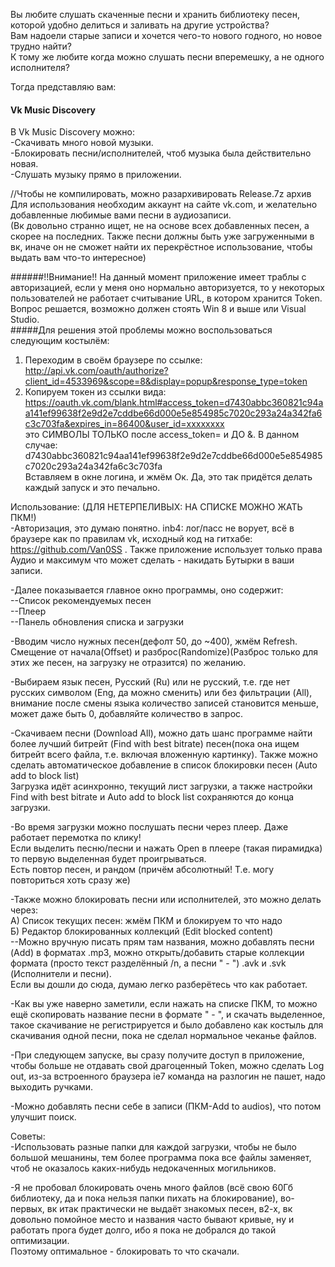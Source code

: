 Вы любите слушать скаченные песни и хранить библиотеку песен, которой удобно делиться и заливать на другие устройства?  
Вам надоели старые записи и хочется чего-то нового годного, но новое трудно найти?  
К тому же любите когда можно слушать песни вперемешку, а не одного исполнителя?  

Тогда представляю вам:
#### Vk Music Discovery
В Vk Music Discovery можно:  
-Скачивать много новой музыки.  
-Блокировать песни/исполнителей, чтоб музыка была действительно новая.  
-Слушать музыку прямо в приложении.  

//Чтобы не компилировать, можно разархивировать Release.7z архив  
Для использования необходим аккаунт на сайте vk.com, и желательно добавленные любимые вами песни в аудиозаписи.  
(Вк довольно странно ищет, не на основе всех добавленных песен, а скорее на последних. Также песни должны быть уже загруженными в вк, иначе он не сможет найти их перекрёстное использование, чтобы выдать вам что-то интересное)  

######!!Внимание!! На данный момент приложение имеет траблы с авторизацией, если у меня оно нормально авторизуется, то у некоторых пользователей не работает считывание URL, в котором хранится Token. Вопрос решается, возможно должен стоять Win 8 и выше или Visual Studio.  
#####Для решения этой проблемы можно воспользоваться следующим костылём:  
1. Переходим в своём браузере по ссылке:
http://api.vk.com/oauth/authorize?client_id=4533969&scope=8&display=popup&response_type=token  
2. Копируем токен из ссылки вида:
https://oauth.vk.com/blank.html#access_token=d7430abbc360821c94aa141ef99638f2e9d2e7cddbe66d000e5e854985c7020c293a24a342fa6c3c703fa&expires_in=86400&user_id=хххххххх  
это СИМВОЛЫ ТОЛЬКО после access_token= и ДО &. В данном случае:  
d7430abbc360821c94aa141ef99638f2e9d2e7cddbe66d000e5e854985c7020c293a24a342fa6c3c703fa  
Вставляем в окне логина, и жмём Ок. Да, это так придётся делать каждый запуск и это печально.  


Использование: (ДЛЯ НЕТЕРПЕЛИВЫХ: НА СПИСКЕ МОЖНО ЖАТЬ ПКМ!)  
-Авторизация, это думаю понятно.
inb4: лог/пасс не ворует, всё в браузере как по правилам vk, исходный код на гитхабе: https://github.com/Van0SS . Также приложение использует только права Аудио и максимум что может сделать - накидать Бутырки в ваши записи.  

-Далее показывается главное окно программы, оно содержит:  
--Список рекомендуемых песен  
--Плеер  
--Панель обновления списка и загрузки  

-Вводим число нужных песен(дефолт 50, до ~400), жмём Refresh. Смещение от начала(Offset) и разброс(Randomize)(Разброс только для этих же песен, на загрузку не отразится) по желанию.  

-Выбираем язык песен, Русский (Ru) или не русский, т.е. где нет русских символом (Eng, да можно сменить) или без фильтрации (All), внимание после смены языка количество записей становится меньше, может даже быть 0, добавляйте количество в запрос.  

-Скачиваем песни (Download All), можно дать шанс программе найти более лучший битрейт (Find with best bitrate) песен(пока она ищем битрейт всего файла, т.е. включая вложенную картинку). Также можно сделать автоматическое добавление в список блокировки песен (Auto add to block list)  
Загрузка идёт асинхронно, текущий лист загрузки, а также настройки Find with best bitrate и Auto add to block list сохраняются до конца загрузки.  

-Во время загрузки можно послушать песни через плеер. Даже работает перемотка по клику!  
Если выделить песню/песни и нажать Open в плеере (такая пирамидка) то первую выделенная будет проигрываться.  
Есть повтор песен, и рандом (причём абсолютный! Т.е. могу повториться хоть сразу же)  

-Также можно блокировать песни или исполнителей, это можно делать через:  
А) Список текущих песен: жмём ПКМ и блокируем то что надо  
Б) Редактор блокированных коллекций (Edit blocked content)  
--Можно вручную писать прям там названия, можно добавлять песни (Add) в форматах .mp3, можно открыть/добавить старые коллекции формата (просто текст разделённый /n, а песни " - ") .avk и .svk (Исполнители и песни).  
Если вы дошли до сюда, думаю легко разберётесь что как работает.  

-Как вы уже наверно заметили, если нажать на списке ПКМ, то можно ещё скопировать название песни в формате " - ", и скачать выделенное, такое скачивание не регистрируется и было добавлено как костыль для скачивания одной песни, пока не сделал нормальное чеканье файлов.  

-При следующем запуске, вы сразу получите доступ в приложение, чтобы больше не отдавать свой драгоценный Token, можно сделать Log out, из-за встроенного браузера ie7 команда на разлогин не пашет, надо выходить ручками.  

-Можно добавлять песни себе в записи (ПКМ-Add to audios), что потом улучшит поиск.  

Советы:  
-Использовать разные папки для каждой загрузки, чтобы не было большой мешанины, тем более программа пока все файлы заменяет, чтоб не оказалось каких-нибудь недокаченных могильников.  

-Я не пробовал блокировать очень много файлов (всё свою 60Гб библиотеку, да и пока нельзя папки пихать на блокирование), во-первых, вк итак практически не выдаёт знакомых песен, в2-х, вк довольно помойное место и названия часто бывают кривые, ну и работать прога будет долго, ибо я пока не добрался до такой оптимизации.  
Поэтому оптимальное - блокировать то что скачали.  

